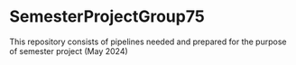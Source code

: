 # SemesterProjectGroup75
This repository consists of pipelines needed and prepared for the purpose of semester project (May 2024)
